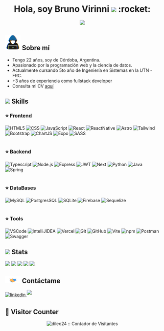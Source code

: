 <h1 align="center">Hola, soy Bruno Virinni <img src="https://raw.githubusercontent.com/iampavangandhi/iampavangandhi/master/gifs/Hi.gif" width="30px"> :rocket:</h1>
<p align="center">
  <a href="https://github.com/martinxr250/martinxr250"><img src="https://readme-typing-svg.herokuapp.com?font=Time+New+Roman&color=cyan&size=25&center=true&vCenter=true&width=600&height=100&lines=Full-Stack+Developer;Analista+Universitario+de+Sistemas;Cursando:+Ingeniería+en+Sistemas;Más+de+3+años+de+exp."></a>
</p>


## <picture><img src = "https://github.com/0xAbdulKhalid/0xAbdulKhalid/raw/main/assets/mdImages/about_me.gif" width = 50px></picture> Sobre mí
- Tengo 22 años, soy de Córdoba, Argentina.
- Apasionado por la programación web y la ciencia de datos.
- Actualmente cursando 5to año de Ingeniería en Sistemas en la UTN - FRC.
- +3 años de experiencia como fullstack developer
- Consulta mi CV [aquí](https://drive.google.com/uc?export=download&id=1WzlmIPRu0VudfEeDVKOkpqJa7gmcF5Sm)

## <picture><img src="https://media2.giphy.com/media/QssGEmpkyEOhBCb7e1/giphy.gif?cid=ecf05e47a0n3gi1bfqntqmob8g9aid1oyj2wr3ds3mg700bl&rid=giphy.gif" width ="25"></picture> Skills
### :star: Frontend
<div style={{display: "flex}}>
  <img src="https://img.shields.io/badge/html5-%23E34F26.svg?style=for-the-badge&logo=html5&logoColor=white" alt="HTML5" width="100" height="30">
  <img src="https://img.shields.io/badge/css3-%231572B6.svg?style=for-the-badge&logo=css3&logoColor=white" alt="CSS" width="100" height="30">
  <img src="https://img.shields.io/badge/javascript-%23323330.svg?style=for-the-badge&logo=javascript&logoColor=%23F7DF1E" alt="JavaScript" width="100" height="30">
  <img src="https://img.shields.io/badge/react-%2320232a.svg?style=for-the-badge&logo=react&logoColor=%2361DAFB" alt="React" width="100" height="30">
  <img src="https://img.shields.io/badge/react_native-%2320232a.svg?style=for-the-badge&logo=react&logoColor=%2361DAFB" alt="ReactNative" width="100" height="30">
  <img src="https://img.shields.io/badge/astro-%232C2052.svg?style=for-the-badge&logo=astro&logoColor=white" alt="Astro" width="100" height="30">
  <img src="https://img.shields.io/badge/tailwindcss-%2338B2AC.svg?style=for-the-badge&logo=tailwind-css&logoColor=white" alt="Tailwind" width="100" height="30">
  <img src="https://img.shields.io/badge/bootstrap-%238511FA.svg?style=for-the-badge&logo=bootstrap&logoColor=white" alt="Bootstrap" width="100" height="30">
  <img src="https://img.shields.io/badge/chart.js-F5788D.svg?style=for-the-badge&logo=chart.js&logoColor=white" alt="ChartJS" width="100" height="30">
  <img src="https://img.shields.io/badge/expo-1C1E24?style=for-the-badge&logo=expo&logoColor=#D04A37" alt="Expo" width="100" height="30">
  <img src="https://img.shields.io/badge/SASS-hotpink.svg?style=for-the-badge&logo=SASS&logoColor=white" alt="SASS" width="100" height="30">
</div>

<br />

### :star: Backend
<div style={{display: "flex}}>
  <img src="https://img.shields.io/badge/typescript-%23007ACC.svg?style=for-the-badge&logo=typescript&logoColor=white" alt="Typescript" width="100" height="30">
  <img src="https://img.shields.io/badge/node.js-6DA55F?style=for-the-badge&logo=node.js&logoColor=white" alt="Node.js" width="100" height="30">
  <img src="https://img.shields.io/badge/express.js-%23404d59.svg?style=for-the-badge&logo=express&logoColor=%2361DAFB" alt="Express" width="100" height="30">
  <img src="https://img.shields.io/badge/JWT-black?style=for-the-badge&logo=JSON%20web%20tokens" alt="JWT" width="100" height="30">
  <img src="https://img.shields.io/badge/Next-black?style=for-the-badge&logo=next.js&logoColor=white" alt="Next" width="100" height="30">
  <img src="https://img.shields.io/badge/python-3670A0?style=for-the-badge&logo=python&logoColor=ffdd54" alt="Python" width="100" height="30">
  <img src="https://img.shields.io/badge/java-%23ED8B00.svg?style=for-the-badge&logo=openjdk&logoColor=white" alt="Java" width="100" height="30">
  <img src="https://img.shields.io/badge/spring-%236DB33F.svg?style=for-the-badge&logo=spring&logoColor=white" alt="Spring" width="100" height="30">
</div>

<br />

### :star: DataBases
<div style={{display: "flex}}>
  <img src="https://img.shields.io/badge/mysql-4479A1.svg?style=for-the-badge&logo=mysql&logoColor=white" alt="MySQL" width="100" height="30">
  <img src="https://img.shields.io/badge/postgres-%23316192.svg?style=for-the-badge&logo=postgresql&logoColor=white" alt="PostgresSQL" width="100" height="30">
  <img src="https://img.shields.io/badge/sqlite-%2307405e.svg?style=for-the-badge&logo=sqlite&logoColor=white" alt="SQLite" width="100" height="30">
  <img src="https://img.shields.io/badge/firebase-a08021?style=for-the-badge&logo=firebase&logoColor=ffcd34" alt="Firebase" width="100" height="30">
  <img src="https://img.shields.io/badge/Sequelize-52B0E7?style=for-the-badge&logo=Sequelize&logoColor=white" alt="Sequelize" width="100" height="30">
</div>

<br />

### :star: Tools
<div style={{display: "flex}}>
  <img src="https://img.shields.io/badge/Visual%20Studio%20Code-0078d7.svg?style=for-the-badge&logo=visual-studio-code&logoColor=white" alt="VSCode" width="100" height="30">
  <img src="https://img.shields.io/badge/IntelliJIDEA-000000.svg?style=for-the-badge&logo=intellij-idea&logoColor=white" alt="IntelliJIDEA" width="100" height="30">
  <img src="https://img.shields.io/badge/vercel-%23000000.svg?style=for-the-badge&logo=vercel&logoColor=white" alt="Vercel" width="100" height="30">
  <img src="https://img.shields.io/badge/git-%23F05033.svg?style=for-the-badge&logo=git&logoColor=white" alt="Git" width="100" height="30">
  <img src="https://img.shields.io/badge/github-%23121011.svg?style=for-the-badge&logo=github&logoColor=white" alt="GitHub" width="100" height="30">
  <img src="https://img.shields.io/badge/vite-%23646CFF.svg?style=for-the-badge&logo=vite&logoColor=white" alt="Vite" width="100" height="30">
  <img src="https://img.shields.io/badge/NPM-%23CB3837.svg?style=for-the-badge&logo=npm&logoColor=white" alt="npm" width="100" height="30">
  <img src="https://img.shields.io/badge/Postman-FF6C37?style=for-the-badge&logo=postman&logoColor=white" alt="Postman" width="100" height="30">
  <img src="https://img.shields.io/badge/-Swagger-%23Clojure?style=for-the-badge&logo=swagger&logoColor=white" alt="Swagger" width="100" height="30">
</div>

## <picture><img src="https://media.giphy.com/media/iY8CRBdQXODJSCERIr/giphy.gif" width="35"></picture> Stats
<div style={{display: "flex"}}> 
  <img src="https://github-readme-stats.vercel.app/api?username=brun02k20&show_icons=true&theme=radical"></img>
  <img src="https://github-readme-stats.vercel.app/api/top-langs/?username=brun02k20&layout=compact&langs_count=10&theme=radical"></img>
  <img src="https://github-readme-streak-stats.herokuapp.com?user=brun02k20&theme=radical"/>
  <img src="https://github-profile-summary-cards.vercel.app/api/cards/profile-details?username=brun02k20&theme=radical" height="170"/>
  <img src="https://github-profile-trophy.vercel.app/?username=brun02k20&theme=tokyonight"/>
</div>

## <picture><img src="https://github.com/0xAbdulKhalid/0xAbdulKhalid/raw/main/assets/mdImages/handshake.gif" width ="50"></picture> Contáctame
<a href="https://www.linkedin.com/in/bruno-laszlo-virinni/" target="_blank">
<img src="https://img.shields.io/badge/linkedin:  Virinni Bruno-%2300acee.svg?color=405DE6&style=for-the-badge&logo=linkedin&logoColor=white" alt=linkedin style="margin-bottom: 5px;"/>
</a>
<a href="mailto:bvirinni@gmail.com" target="_blank">
<img src="https://img.shields.io/badge/gmail:  bvirinni@gmail.com-%23EA4335.svg?style=for-the-badge&logo=gmail&logoColor=white" t=mail style="margin-bottom: 5px;" />
</a>

## 👀 Visitor Counter
<p align="center"><img src="https://profile-counter.glitch.me/{Brun02K20}/count.svg" alt="dileo24 :: Contador de Visitantes" /></p>


<!--
**Brun02K20/Brun02K20** is a ✨ _special_ ✨ repository because its `README.md` (this file) appears on your GitHub profile.

Here are some ideas to get you started:

- 🔭 I’m currently working on ...
- 🌱 I’m currently learning ...
- 👯 I’m looking to collaborate on ...
- 🤔 I’m looking for help with ...
- 💬 Ask me about ...
- 📫 How to reach me: ...
- 😄 Pronouns: ...
- ⚡ Fun fact: ...
-->
